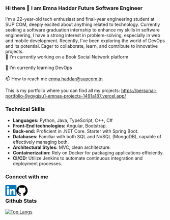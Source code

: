 ### Hi there 👋 I am Emna Haddar Future Software Engineer

I'm a 22-year-old tech enthusiast and final-year engineering student at SUP'COM, deeply excited about anything related to technology. Currently seeking a software graduation internship to enhance my skills in software engineering, I have a strong interest in problem-solving, especially in web and mobile development. Recently, I've been exploring the world of DevOps and its potential. Eager to collaborate, learn, and contribute to innovative projects.
<br>
🔭 I'm currently working on a Book Social Network platform
<br>  
🌱 I’m currently learning DevOps
<br>  
📫 How to reach me emna.haddar@supcom.tn

This is my portfolio where you can find all my projects: https://personal-portfolio-9ygyqjsu1-emnas-projects-1491a187.vercel.app/
### Technical Skills
- **Languages:** Python, Java, TypeScript, C++, C#
- **Front-End technologies:**  Angular, Bootstrap.
- **Back-end:** Proficient in .NET Core. Starter with Spring Boot.
- **Databases:** Familiar with both SQL and NoSQL (MongoDB), capable of effectively managing both.
- **Architectural Styles:** MVC, clean architecture.
- **Containerization:** Rely on Docker for packaging applications efficiently.
- **CI/CD:** Utilize Jenkins to automate continuous integration and deployment processes.

### Connect with me
<a href="https://www.linkedin.com/in/emna-haddar-16bb1a259/">
  <img align="left" src="https://github.com/Emnahad/Emnahad/raw/main/linkedin.png" alt="Emna Haddar | Linkedin" width="35px"/>
</a>
<a href="https://github.com/Emnahad">
  <img align="left" src="https://github.com/Emnahad/Emnahad/blob/main/Github.png" alt="Emna Haddar | Github" width="35px"/>
</a>
<br>  





### Github Stats

[![Top Langs](https://github-readme-stats.vercel.app/api/top-langs/?username=Emnahad&layout=compact)](https://github.com/Emnahad)

